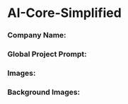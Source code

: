 # AI-Core-Simplified

### Company Name: 
### Global Project Prompt:
### Images: 
### Background Images: 
